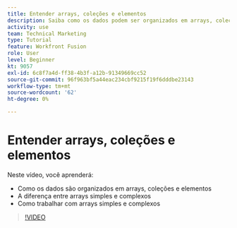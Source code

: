 ```yaml
---
title: Entender arrays, coleções e elementos
description: Saiba como os dados podem ser organizados em arrays, coleções e elementos, e como trabalhar com arrays simples e complexos, em [!DNL Adobe Workfront Fusion].
activity: use
team: Technical Marketing
type: Tutorial
feature: Workfront Fusion
role: User
level: Beginner
kt: 9057
exl-id: 6c8f7a4d-ff38-4b3f-a12b-91349669cc52
source-git-commit: 96f963bf5a44eac234cbf9215f19f6dddbe23143
workflow-type: tm+mt
source-wordcount: '62'
ht-degree: 0%

---
```


# Entender arrays, coleções e elementos

Neste vídeo, você aprenderá:

* Como os dados são organizados em arrays, coleções e elementos
* A diferença entre arrays simples e complexos
* Como trabalhar com arrays simples e complexos

>[!VIDEO](https://video.tv.adobe.com/v/335298/?quality=12)
